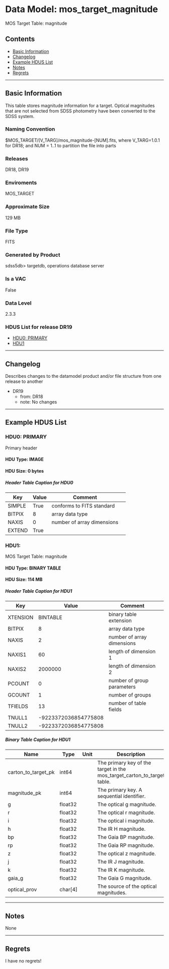 # Data Model: mos_target_magnitude


MOS Target Table: magnitude


## Contents
- [Basic Information](#basic-information)
- [Changelog](#changelog)
- [Example HDUS List](#example-hdus-list)
- [Notes](#notes)
- [Regrets](#regrets)
---

## Basic Information
This table stores magnitude information for a target. Optical magnitudes that are not selected from SDSS photometry have been converted to the SDSS system.

### Naming Convention
$MOS_TARGET/[V_TARG]/mos_magnitude-[NUM].fits, where V_TARG=1.0.1 for DR18; and NUM = 1..1 to partition the file into parts

### Releases
DR18, DR19

### Enviroments
MOS_TARGET

### Approximate Size
129 MB

### File Type
FITS

### Generated by Product
sdss5db> targetdb, operations database server

### Is a VAC
False

### Data Level
2.3.3

### HDUS List for release DR19
  - [HDU0: PRIMARY](#hdu0-primary)
  - [HDU1](#hdu1)

---

## Changelog
Describes changes to the datamodel product and/or file structure from one release to another
 - DR19
   - from: DR18
   - note: No changes

---
## Example HDUS List

### HDU0: PRIMARY
Primary header

#### HDU Type: IMAGE
#### HDU Size:  0 bytes

##### Header Table Caption for HDU0
Key | Value | Comment | |
| --- | --- | --- | --- |
| SIMPLE | True | conforms to FITS standard |
| BITPIX | 8 | array data type |
| NAXIS | 0 | number of array dimensions |
| EXTEND | True |  |



### HDU1: 
MOS Target Table: magnitude

#### HDU Type: BINARY TABLE
#### HDU Size:  114 MB

##### Header Table Caption for HDU1
Key | Value | Comment | |
| --- | --- | --- | --- |
| XTENSION | BINTABLE | binary table extension |
| BITPIX | 8 | array data type |
| NAXIS | 2 | number of array dimensions |
| NAXIS1 | 60 | length of dimension 1 |
| NAXIS2 | 2000000 | length of dimension 2 |
| PCOUNT | 0 | number of group parameters |
| GCOUNT | 1 | number of groups |
| TFIELDS | 13 | number of table fields |
| TNULL1 | -9223372036854775808 |  |
| TNULL2 | -9223372036854775808 |  |

##### Binary Table Caption for HDU1
Name | Type | Unit | Description |
| --- | --- | --- | --- |
 | carton_to_target_pk | int64 |  | The primary key of the target in the mos_target_carton_to_target table. |
 | magnitude_pk | int64 |  | The primary key. A sequential identifier. |
 | g | float32 |  | The optical g magnitude. |
 | r | float32 |  | The optical r magnitude. |
 | i | float32 |  | The optical i magnitude. |
 | h | float32 |  | The IR H magnitude. |
 | bp | float32 |  | The Gaia BP magnitude. |
 | rp | float32 |  | The Gaia RP magnitude. |
 | z | float32 |  | The optical z magnitude. |
 | j | float32 |  | The IR J magnitude. |
 | k | float32 |  | The IR K magnitude. |
 | gaia_g | float32 |  | The Gaia G magnitude. |
 | optical_prov | char[4] |  | The source of the optical magnitudes. |



---
## Notes
None

---
## Regrets
I have no regrets!